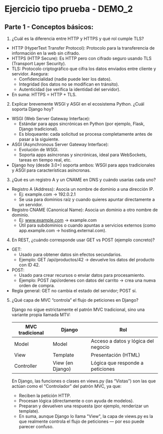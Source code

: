 # Ejercicio tipo prueba - DEMO_2

## Parte 1 - Conceptos básicos:

1. ¿Cuál es la diferencia entre HTTP y HTTPS y qué rol cumple TLS?
- HTTP (HyperText Transfer Protocol): Protocolo para la transferencia de información en la web sin cifrado.
- HTTPS (HTTP Secure): Es HTTP pero con cifrado seguro usando TLS (Transport Layer Security).
- TLS: Protocolo criptográfico que cifra los datos enviados entre cliente y servidor. Asegura:
    - Confidencialidad (nadie puede leer los datos).
    - Integridad (los datos no se modifican en tránsito).
    - Autenticidad (se verifica la identidad del servidor).
- En suma: HTTPS = HTTP + TLS.

2. Explicar brevemente WSGI y ASGI en el ecosistema Python. ¿Cuál soporta Django hoy?
- WSGI (Web Server Gateway Interface):
    - Estándar para apps sincrónicas en Python (por ejemplo, Flask, Django tradicional).
    - Es bloqueante: cada solicitud se procesa completamente antes de pasar a la siguiente.
- ASGI (Asynchronous Server Gateway Interface):
    - Evolución de WSGI.
    - Soporta apps asíncronas y sincrónicas, ideal para WebSockets, tareas en tiempo real, etc.
- Django hoy (desde 3.0+) soporta ambos: WSGI para apps tradicionales y ASGI para características asíncronas.

3. ¿Qué es un registro A y un CNAME en DNS y cuándo usarías cada uno?
- Registro A (Address): Asocia un nombre de dominio a una dirección IP.
    - Ej: example.com → 192.0.2.1
    - Se usa para dominios raíz y cuando quieres apuntar directamente a un servidor.
- Registro CNAME (Canonical Name): Asocia un dominio a otro nombre de dominio.
    - Ej: www.example.com → example.com
    - Útil para subdominios o cuando apuntas a servicios externos (como app.example.com → hosting.external.com).

4. En REST, ¿cuándo corresponde usar GET vs POST (ejemplo concreto)?
- GET:
    - Usado para obtener datos sin efectos secundarios.
    - Ejemplo: GET /api/productos/42 → devuelve los datos del producto con ID 42.
- POST:
    - Usado para crear recursos o enviar datos para procesamiento.
    - Ejemplo: POST /api/ordenes con datos del carrito → crea una nueva orden de compra.
- Regla general: GET no cambia el estado del servidor; POST sí.

5. ¿Qué capa de MVC “controla” el flujo de peticiones en Django?

    Django no sigue estrictamente el patrón MVC tradicional, sino una variante propia llamada MTV:

    | MVC tradicional | Django           | Rol                                 |
    | --------------- | ---------------- | ----------------------------------- |
    | Model           | Model            | Acceso a datos y lógica del negocio |
    | View            | Template         | Presentación (HTML)                 |
    | Controller      | View (en Django) | Lógica que responde a peticiones    |

    En Django, las funciones o clases en views.py (las “Vistas”) son las que actúan como el "Controlador" del patrón MVC, ya que:

    - Reciben la petición HTTP.
    - Procesan lógica (directamente o con ayuda de modelos).
    - Preparan y devuelven una respuesta (por ejemplo, renderizar un template).
    - En suma, aunque Django lo llama "View", la capa de views.py es la que realmente controla el flujo de peticiones — por eso puede parecer confuso.
